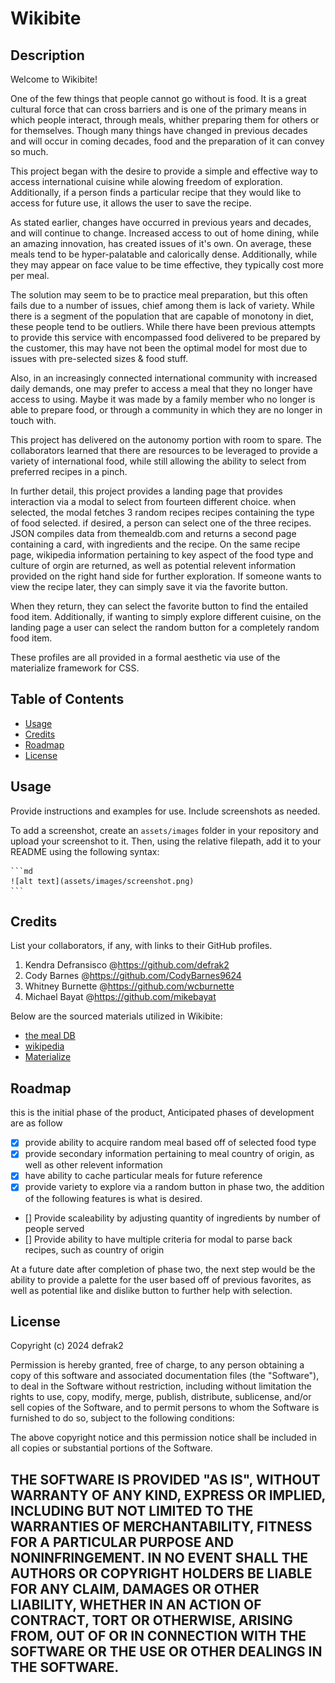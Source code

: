 # Wikibite
 
## Description

Welcome to Wikibite!

 One of the few things that people cannot go without is food.  It is a great cultural force that can cross barriers and is one of the primary means in which people interact, through meals, whither preparing them for others or for themselves.  Though many things have changed in previous decades and will occur in coming decades, food and the preparation of it can convey so much.

 This project began with the desire to provide a simple and effective way to access international cuisine while alowing freedom of exploration.  Additionally, if a person finds a particular recipe that they would like to access for future use, it allows the user to save the recipe.  

 As stated earlier, changes have occurred in previous years and decades, and will continue to change.  Increased access to out of home dining, while an amazing innovation, has created issues of it's own.  On average, these meals tend to be hyper-palatable and calorically dense.  Additionally, while they may appear on face value to be time effective, they typically cost more per meal. 
 
 The solution may seem to be to practice meal preparation, but this often fails due to a number of issues, chief among them is lack of variety.  While there is a segment of the population that are capable of monotony in diet, these people tend to be outliers.  While there have been previous attempts to provide this service with encompassed food delivered to be prepared by the customer, this may have not been the optimal model for most due to issues with pre-selected sizes & food stuff.

 Also, in an increasingly connected international community with increased daily demands, one may prefer to access a meal that they no longer have access to using.  Maybe it was made by a family member who no longer is able to prepare food, or through a community in which they are no longer in touch with.

 This project has delivered on the autonomy portion with room to spare. The collaborators learned that there are resources to be leveraged to provide a variety of international food, while still allowing the ability to select from preferred recipes in a pinch.

 In further detail, this project provides a landing page that provides interaction via a modal to select from fourteen different choice.  when selected, the modal fetches 3 random recipes recipes containing the type of food selected.  if desired, a person can select one of the three recipes.  JSON compiles data from themealdb.com and returns a second page containing a card, with ingredients and the recipe. On the same recipe page, wikipedia information pertaining to key aspect of the food type and culture of orgin are returned, as well as potential relevent information provided on the right hand side for further exploration.  If someone wants to view the recipe later, they can simply save it via the favorite button.  

 When they return, they can select the favorite button to find the entailed food item.  Additionally, if wanting to simply explore different cuisine, on the landing page a user can select the random button for a completely random food item.

 These profiles are all provided in a formal aesthetic via use of the materialize framework for CSS.


## Table of Contents

- [Usage](#usage)
- [Credits](#credits)
- [Roadmap](#roadmap)
- [License](#license)

## Usage

Provide instructions and examples for use. Include screenshots as needed.

To add a screenshot, create an `assets/images` folder in your repository and upload your screenshot to it. Then, using the relative filepath, add it to your README using the following syntax:

    ```md
    ![alt text](assets/images/screenshot.png)
    ```

## Credits

List your collaborators, if any, with links to their GitHub profiles.
1. Kendra Defransisco @https://github.com/defrak2
2. Cody Barnes @https://github.com/CodyBarnes9624
3. Whitney Burnette @https://github.com/wcburnette
4. Michael Bayat @https://github.com/mikebayat

Below are the sourced materials utilized in Wikibite:

- [the meal DB](https://www.themealdb.com/)
- [wikipedia](https://www.wikipedia.org/)
- [Materialize](https://materializecss.com/)


## Roadmap

this is the initial phase of the product,  Anticipated phases of development are as follow
- [x] provide ability to acquire random meal based off of selected food type
- [x] provide secondary information pertaining to meal country of origin, as well as other relevent information
- [x] have ability to cache particular meals for future reference
- [x] provide variety to explore via a random button
in phase two, the addition of the following features is what is desired.
- [] Provide scaleability by adjusting quantity of ingredients by number of people served
- [] Provide ability to have multiple criteria for modal to parse back recipes, such as country of origin

At a future date after completion of phase two, the next step would be the ability to provide a palette for the user based off of previous favorites, as well as potential like and dislike button to further help with selection.

## License

Copyright (c) 2024 defrak2

Permission is hereby granted, free of charge, to any person obtaining a copy
of this software and associated documentation files (the "Software"), to deal
in the Software without restriction, including without limitation the rights
to use, copy, modify, merge, publish, distribute, sublicense, and/or sell
copies of the Software, and to permit persons to whom the Software is
furnished to do so, subject to the following conditions:

The above copyright notice and this permission notice shall be included in all
copies or substantial portions of the Software.

THE SOFTWARE IS PROVIDED "AS IS", WITHOUT WARRANTY OF ANY KIND, EXPRESS OR
IMPLIED, INCLUDING BUT NOT LIMITED TO THE WARRANTIES OF MERCHANTABILITY,
FITNESS FOR A PARTICULAR PURPOSE AND NONINFRINGEMENT. IN NO EVENT SHALL THE
AUTHORS OR COPYRIGHT HOLDERS BE LIABLE FOR ANY CLAIM, DAMAGES OR OTHER
LIABILITY, WHETHER IN AN ACTION OF CONTRACT, TORT OR OTHERWISE, ARISING FROM,
OUT OF OR IN CONNECTION WITH THE SOFTWARE OR THE USE OR OTHER DEALINGS IN THE
SOFTWARE.
---
